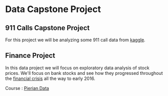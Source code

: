 # Data Capstone Project 

## 911 Calls Capstone Project 
For this project we will be analyzing some 911 call data from [kaggle](https://www.kaggle.com/mchirico/montcoalert).

## Finance Project 
In this data project we will focus on exploratory data analysis of stock prices.
We'll focus on bank stocks and see how they progressed throughout the [financial crisis](https://en.wikipedia.org/wiki/Financial_crisis_of_2007%E2%80%9308) all the way to early 2016.

Course : [Pierian Data](http://www.pieriandata.com/)
